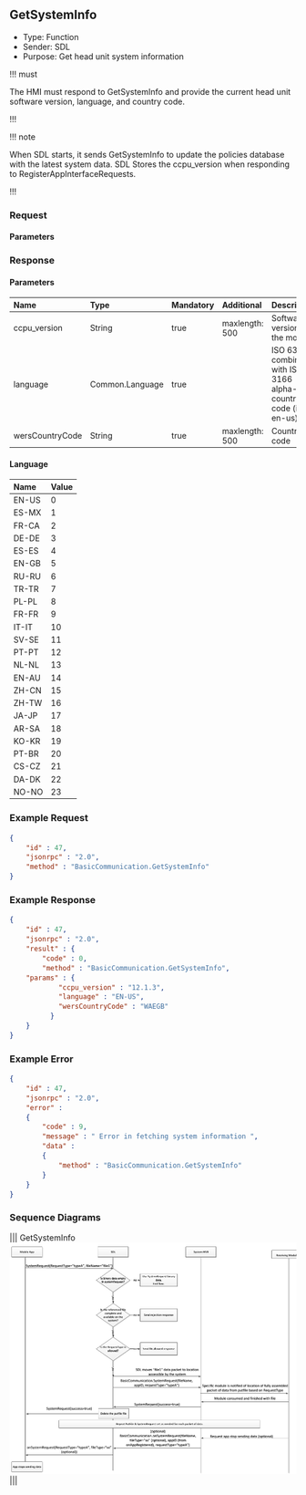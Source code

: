 ## GetSystemInfo

  * Type: Function
  * Sender: SDL
  * Purpose: Get head unit system information

!!! must

The HMI must respond to GetSystemInfo and provide the current head unit software version, language, and country code.

!!!

!!! note

When SDL starts, it sends GetSystemInfo to update the policies database with the latest system data. SDL Stores the ccpu_version when responding to RegisterAppInterfaceRequests.

!!!

### Request

#### Parameters

### Response

#### Parameters

|Name|Type|Mandatory|Additional|Description|
|:---|:---|:--------|:---------|:----------|
|ccpu_version|String|true|maxlength: 500|Software version of the module|
|language|Common.Language|true||ISO 639-1 combined with ISO 3166 alpha-2 country code (i.e. en-us)|
|wersCountryCode|String|true|maxlength: 500|Country code|

#### Language

|Name|Value|
|:---|:----|
|EN-US|0|
|ES-MX|1|
|FR-CA|2|
|DE-DE|3|
|ES-ES|4|
|EN-GB|5|
|RU-RU|6|
|TR-TR|7|
|PL-PL|8|
|FR-FR|9|
|IT-IT|10|
|SV-SE|11|
|PT-PT|12|
|NL-NL|13|
|EN-AU|14|
|ZH-CN|15|
|ZH-TW|16|
|JA-JP|17|
|AR-SA|18|
|KO-KR|19|
|PT-BR|20|
|CS-CZ|21|
|DA-DK|22|
|NO-NO|23|

### Example Request

```json
{
	"id" : 47,
	"jsonrpc" : "2.0",
	"method" : "BasicCommunication.GetSystemInfo"
}
```

### Example Response

```json
{
	"id" : 47,
	"jsonrpc" : "2.0",
	"result" : {
		"code" : 0,
		"method" : "BasicCommunication.GetSystemInfo",
    "params" : {
		    "ccpu_version" : "12.1.3",
		    "language" : "EN-US",
		    "wersCountryCode" : "WAEGB"
	      }
    }
}
```

### Example Error

```json
{
	"id" : 47,
	"jsonrpc" : "2.0",
	"error" :
	{
		"code" : 9,
		"message" : " Error in fetching system information ",
		"data" :
		{
			"method" : "BasicCommunication.GetSystemInfo"
		}
	}
}
```

### Sequence Diagrams
|||
GetSystemInfo
![GetSysteminfo](./assets/GetSystemInfo.png)
|||

